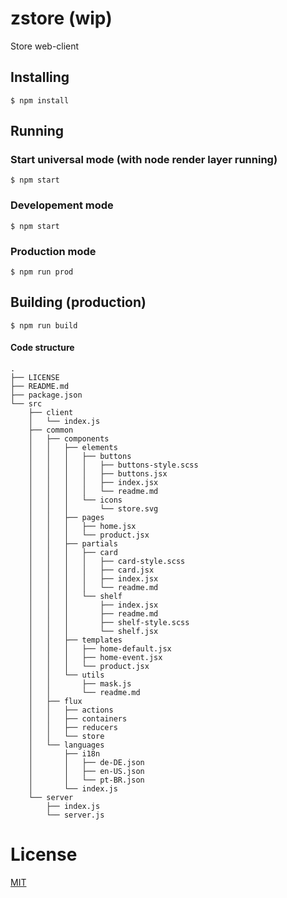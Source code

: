 # zstore (wip)
Store web-client

## Installing

```
$ npm install
```

## Running

### Start universal mode (with node render layer running)
```
$ npm start
```

### Developement mode
```
$ npm start
```

### Production mode

```
$ npm run prod
```

## Building (production)
```
$ npm run build
```

#### Code structure
```
.
├── LICENSE
├── README.md
├── package.json
└── src
    ├── client
    │   └── index.js
    ├── common
    │   ├── components
    │   │   ├── elements
    │   │   │   ├── buttons
    │   │   │   │   ├── buttons-style.scss
    │   │   │   │   ├── buttons.jsx
    │   │   │   │   ├── index.jsx
    │   │   │   │   └── readme.md
    │   │   │   └── icons
    │   │   │       └── store.svg
    │   │   ├── pages
    │   │   │   ├── home.jsx
    │   │   │   └── product.jsx
    │   │   ├── partials
    │   │   │   ├── card
    │   │   │   │   ├── card-style.scss
    │   │   │   │   ├── card.jsx
    │   │   │   │   ├── index.jsx
    │   │   │   │   └── readme.md
    │   │   │   └── shelf
    │   │   │       ├── index.jsx
    │   │   │       ├── readme.md
    │   │   │       ├── shelf-style.scss
    │   │   │       └── shelf.jsx
    │   │   ├── templates
    │   │   │   ├── home-default.jsx
    │   │   │   ├── home-event.jsx
    │   │   │   └── product.jsx
    │   │   └── utils
    │   │       ├── mask.js
    │   │       └── readme.md
    │   ├── flux
    │   │   ├── actions
    │   │   ├── containers
    │   │   ├── reducers
    │   │   └── store
    │   └── languages
    │       ├── i18n
    │       │   ├── de-DE.json
    │       │   ├── en-US.json
    │       │   └── pt-BR.json
    │       └── index.js
    └── server
        ├── index.js
        └── server.js
```
# License

[MIT](License.md)